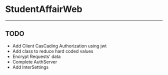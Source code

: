 # StudentAffairWeb

---------------------------------------
## TODO

- Add Client CasCading Authorization using jwt
- Add class to reduce hard coded values 
- Encrypt Requests' data 
- Complete AuthServer
- Add InterSettings
